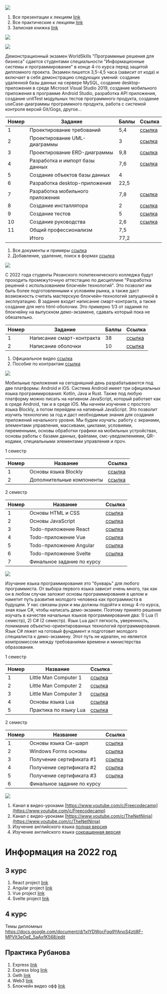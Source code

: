 ![](https://i.ibb.co/vXTWw40/Focus-on-Small-Steps-1584-x-396-px.jpg)

1. Все презентации к лекциям [link](https://slides.com/ivansedov)
2. Все практические к лекциям [link](https://disk.yandex.ru/d/DGhMJddbb3fuVg)
3. Записная книжка [link](https://rentry.co/ivansedov)

[![](https://www.codewars.com/users/e1m7/badges/small?theme=light)](https://www.codewars.com)

![](https://i.ibb.co/kXM3Sz3/Untitled.jpg)

Демонстрационный экзамен WorldSkills "Программные решения для бизнеса" сдается студентами специальности "Информационные системы и программирование" в конце 4-го курса перед защитой дипломного проекта. Экзамен пишется 3,5-4,5 часа (зависит от кода) и включает в себя демонстрацию следующих умений: создание удаленной базы данных на сервере MySQL, создание desktop-приложения в среде Microsot Visual Studio 2019, создание мобильного приложения в программе Android Studio, разработка API приложения, создание unitTest модульных тестов программного продукта, создание useCase-диаграммы программного продукта, работа с системой контроля версий Git/Gogs, другое...

| Номер     | Задание      | Баллы | Ссылка
| ----------- | ----------- | ----------- |----------- |
|1 | Проектирование требований      | 5,4       | [ссылка](https://nationalteam.worldskills.ru/skills/proektirovanie-use-case-diagrammy-opredelenie-funktsionalnykh-vozmozhnostey-sistemy/) |
|2 | Проектирование UML-диаграммы   | 3        | [ссылка](https://youtu.be/0I9aIP5gKCg) |
|3 | Проектирование ERD-диаграммы   | 9,8        | [ссылка](https://youtu.be/uKImrwjOKTU) |
|4 | Разработка и импорт базы данных   | 7,6        | [ссылка](https://nationalteam.worldskills.ru/skills/rabota-s-nestrukturirovannymi-dannymi-obrabotka-i-import-v-bazu-dannykh/) |
|5 | Создание объектов базы данных   | 4        |
|6 | Разработка desktop-приложения   | 22,5        |
|7 | Разработка мобильного приложения   | 7,8        | [ссылка](https://www.youtube.com/playlist?list=PLH3y3SWteZd35qQ-d7qkBsj45JjQs1o6h) |
|8 | Создание инсталлятора   | 2        | [ссылка](https://youtu.be/aYcYamTI6ys) |
|9 | Создание тестов   | 5        | [ссылка](https://youtu.be/p3EUhUjv2LM) |
|10 | Создание руководства   | 2,6        | [ссылка](http://it-gost.ru/content/view/94/51/) |
|11 | Общий профессионализм   | 7,5        |
| | Итого   | 77,2        |

1. Все документы и примеры [ссылка](https://disk.yandex.ru/d/RmmT3tt9HGTFLA)
2. Добавление, удаление, поиск в формах [ссылка](https://it-black.ru/rabota-s-bazoj-dannyh-v-ci_sharp/)

![](https://i.ibb.co/6sx4Mnk/Untitled.jpg)

С 2022 года студенты Рязанского политехнического колледжа будут проходить промежуточную аттестацию по дисциплине "Разработка решений с использованием блокчейн технологий". Это позволит им быть более подготовленными к условиям рынка, а также даст возможность считать мастерскую блокчейн-технологий запущенной в эксплуатацию. В задание входит написание смарт-контракта, а также создание для него html-оболочки. Это примерно 1/3 от задания по блокчейну на выпускном демо-экзамене, сдавать который пока не обязательно.

| Номер     | Задание      | Баллы | Ссылка
| ----------- | ----------- | ----------- |----------- |
|1 | Написание смарт-контракта      | 38       | [ссылка]() |
|2 | Написание оболочки      | 10       | [ссылка]() |

1. Официальное видео [ссылка](https://disk.yandex.ru/d/1WxpxnkYDdiD6Q)
2. Пособие по контрактам [ссылка](https://disk.yandex.ru/i/uIWPfrC1abxWpw)

![](https://i.ibb.co/y8XZ7tb/Untitled-1.jpg)

Мобильные приложения на сегодняшний день разрабатываются под две платформы: Android и iOS. Система Android имеет три официальных языка программирования: Kotlin, Java и Rust. Также под любую платформу можно писать на нативном JavaScript, который работает как в среде Android, так и в среде iOS. Мы начнем изучение с простого языка Blockly, а потом перейдем на нативный JavaScript. Это позволит изучить технологию за год и даст необходимые знания для создания приложений начального уровня. Мы будем изучать: работу с экранами, элементами управления, массивами, циклами, условиями, переменными, основы обработки графики на мобильных устройствах, основы работы с базами данных, файлами, смс-уведомлениями, QR-кодами, специальными элементами управления и проч.

1 семестр

| Номер     | Название      | Ссылка |
| ----------- | ----------- | ----------- |
|1 | Основы языка Blockly      | [ссылка](https://www.youtube.com/playlist?list=PLiXXnd7WHCGwZQk2EkTCUw1rmSNoUjlYQ)       |
|2 | Дополнительные компоненты      | [ссылка](https://disk.yandex.ru/d/hkAlNsPes5UUmw)       |

2 семестр

| Номер     | Название      | Ссылка |
| ----------- | ----------- | ----------- |
|1 | Основы HTML и CSS      | [ссылка](https://stepik.org/course/52164)       |
|2 | Основы JavaScript      | [ссылка](https://stepik.org/course/2223)       |
|3 | Todo-приложение React      | [ссылка](https://codesandbox.io/s/todo-react-yyueo) |
|4 | Todo-приложение Vue        | [ссылка](https://codesandbox.io/s/todo-vue-i590b) |
|5 | Todo-приложение Angular        | [ссылка](https://codesandbox.io/s/todo-angular-jeggr) |
|6 | Todo-приложение Svelte        | [ссылка](https://codesandbox.io/s/todo-svelte-evcwo) |
|7 | Финальное задание по курсу      |

![](https://i.ibb.co/y6K6p4d/Untitled-2.jpg)

Изучание языка программирования это "букварь" для любого программиста. От выбора первого языка зависит очень много, так как он в любом случае заложит основы программирования в целом и наметит путь развития молодого человека как программиста в будущем. У нас связаны руки и мы должны подойти к концу 4-го курса, зная язык C#, чтобы написать демо-экзамен. Поэтому принято решение изучать в качестве начальных языков программирования два: 1) Lua (1 семестр), 2) C# (2 семестр). Язык Lua даст легкость, уверенность, понимание объектно-ориентированных технологий программирования. Язык C# ляжет на готовый фундамент и подготовит молодого специалиста к демо-экзамену. Этот путь не идеален, но является компромиссом между требованиями времени и министерства образования.

1 семестр

| Номер     | Название      | Ссылка |
| ----------- | ----------- | ----------- |
|1  | Little Man Computer 1 | [ссылка](https://slides.com/ivansedov/little_man_computer_01)
|2  | Little Man Computer 2 | [ссылка](https://slides.com/ivansedov/little_man_computer_02)
|3  | Little Man Computer 3 |[ссылка](https://slides.com/ivansedov/little_man_computer_03)
|4  | Основы языка Lua | [ссылка](https://slides.com/ivansedov/lua)
|5  | Практика по языку Lua | [ссылка](https://exercism.org)

2 семестр

| Номер     | Название      | Ссылка |
| ----------- | ----------- | ----------- |
| 1| Основы языка Си-шарп | [ссылка](https://slides.com/ivansedov/csharp)
| 2| Windows Forms основы | [ссылка](https://www.youtube.com/playlist?list=PLTbLgUhfboqxxB14zFDaPHHO7nWZgoa95)
| 3| Получение сертификата #1 | [ссылка](https://gb.ru/courses/87) 
| 4| Получение сертификата #2 | [ссылка](https://gb.ru/courses/67) 
| 5| Получение сертификата #3 | [ссылка](https://gb.ru/courses/72)
| 6| Финальное задание по курсу| 

![](https://i.ibb.co/3F11kVM/2021-11-26-19-16-45.png)

1. Канал в видео-уроками [https://www.youtube.com/c/Freecodecamp](https://www.youtube.com/c/Freecodecamp)
2. Канал с видео-уроками [https://www.youtube.com/c/TheNetNinja](https://www.youtube.com/c/TheNetNinja)
3. Изучение английского языка [полная версия](https://www.youtube.com/playlist?list=PL66DIGaegedqtRaxfVsk6vH5dBDuL5w92)
4. Изучение английского языка [сокращенная версия](https://www.youtube.com/playlist?list=PL66DIGaegedqVBwaauzKVk7DNqIFaXrN_)

# Информация на 2022 год

## 3 курс
1. React project [link](https://youtu.be/a_7Z7C_JCyo)
2. Angular project [link](https://youtu.be/2OHbjep_WjQ)
3. Vue project [link](https://youtu.be/FXpIoQ_rT_c)
4. Svelte project [link](https://youtu.be/ujbE0mzX-CU)

## 4 курс
Темы дипломных https://docs.google.com/document/d/1xIYDWocFqq9YAnoS4ztj8F-MPVlt3eOeE_5aAxfK568/edit

## Практика Рубанова
1. Express [link](https://www.youtube.com/watch?v=9EtkpCzqZu0&list=WL&index=1)
2. Express blog [link](https://www.youtube.com/watch?v=1NrHkjlWVhM&list=WL&index=2)
3. Geth [link](https://www.youtube.com/watch?v=uTCAjtluS-A&list=WL&index=4)
4. Web3 [link](https://www.youtube.com/watch?v=xWFba_9QYmc&list=WL&index=3)
5. Блокчейн видео офф [link](https://disk.yandex.ru/d/1WxpxnkYDdiD6Q)


